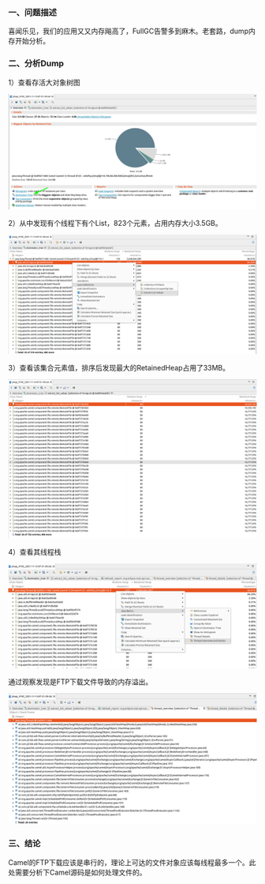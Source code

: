 ### 一、问题描述

喜闻乐见，我们的应用又又内存飚高了，FullGC告警多到麻木。老套路，dump内存开始分析。

### 二、分析Dump

1）查看存活大对象树图

![image-20211113123641818](../../../src/main/resources/picture/image-20211113123641818.png)

2）从中发现有个线程下有个List，823个元素，占用内存大小3.5GB。

![image-20211113123734599](../../../src/main/resources/picture/image-20211113123734599.png)

3）查看该集合元素值，排序后发现最大的RetainedHeap占用了33MB。

![image-20211113123909056](../../../src/main/resources/picture/image-20211113123909056.png)

4）查看其线程栈

![image-20211113125005003](../../../src/main/resources/picture/image-20211113125005003.png)

通过观察发现是FTP下载文件导致的内存溢出。

![image-20211113125102204](../../../src/main/resources/picture/image-20211113125102204.png)

### 三、结论

Camel的FTP下载应该是串行的，理论上可达的文件对象应该每线程最多一个。此处需要分析下Camel源码是如何处理文件的。